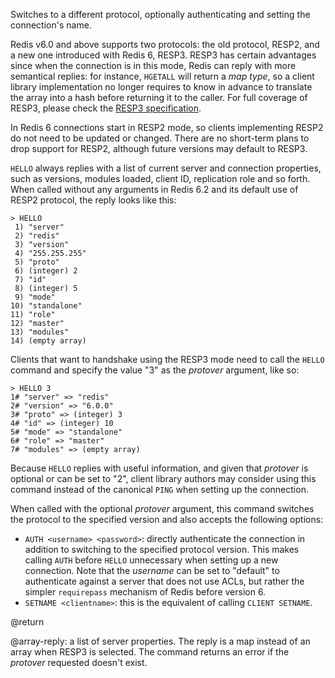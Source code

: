 Switches to a different protocol, optionally authenticating and setting the connection's name.

Redis v6.0 and above supports two protocols: the old protocol, RESP2, and a new one introduced with Redis 6, RESP3.
RESP3 has certain advantages since when the connection is in this mode, Redis can reply with more semantical replies: for instance, `HGETALL` will return a *map type*, so a client library implementation no longer requires to know in advance to translate the array into a hash before returning it to the caller.
For full coverage of RESP3, please check the [RESP3 specification](https://github.com/redis/redis-specifications/blob/master/protocol/RESP3.md).

In Redis 6 connections start in RESP2 mode, so clients implementing RESP2 do not need to be updated or changed. 
There are no short-term plans to drop support for RESP2, although future versions may default to RESP3.

`HELLO` always replies with a list of current server and connection properties, such as versions, modules loaded, client ID, replication role and so forth.
When called without any arguments in Redis 6.2 and its default use of RESP2 protocol, the reply looks like this:

    > HELLO
     1) "server"
     2) "redis"
     3) "version"
     4) "255.255.255"
     5) "proto"
     6) (integer) 2
     7) "id"
     8) (integer) 5
     9) "mode"
    10) "standalone"
    11) "role"
    12) "master"
    13) "modules"
    14) (empty array)

Clients that want to handshake using the RESP3 mode need to call the `HELLO` command and specify the value "3" as the _protover_ argument, like so:

    > HELLO 3
    1# "server" => "redis"
    2# "version" => "6.0.0"
    3# "proto" => (integer) 3
    4# "id" => (integer) 10
    5# "mode" => "standalone"
    6# "role" => "master"
    7# "modules" => (empty array)

Because `HELLO` replies with useful information, and given that _protover_ is optional or can be set to "2", client library authors may consider using this command instead of the canonical `PING` when setting up the connection.

When called with the optional _protover_ argument, this command switches the protocol to the specified version and also accepts the following options:

* `AUTH <username> <password>`: directly authenticate the connection in addition to switching to the specified protocol version. This makes calling `AUTH` before `HELLO` unnecessary when setting up a new connection. Note that the _username_ can be set to "default" to authenticate against a server that does not use ACLs, but rather the simpler `requirepass` mechanism of Redis before version 6.
* `SETNAME <clientname>`: this is the equivalent of calling `CLIENT SETNAME`.

@return

@array-reply: a list of server properties.
The reply is a map instead of an array when RESP3 is selected.
The command returns an error if the _protover_ requested doesn't exist.
